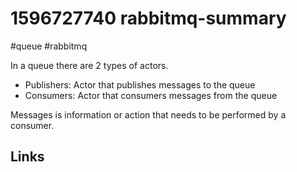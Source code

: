 # 1596727740 rabbitmq-summary
#queue #rabbitmq

In a queue there are 2 types of actors.
- Publishers: Actor that publishes messages to the queue
- Consumers: Actor that consumers messages from the queue

Messages is information or action that needs to be performed by a consumer.

## Links
